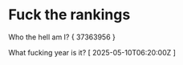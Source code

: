 # Fuck the rankings

Who the hell am I?
{ 37363956 }

What fucking year is it?
[ 2025-05-10T06:20:00Z ]
